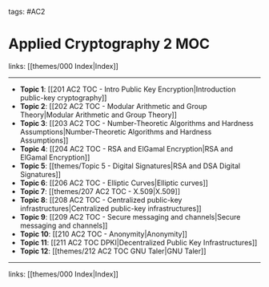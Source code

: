 tags: #AC2

# Applied Cryptography 2 MOC

links: [[themes/000 Index|Index]]

---

- **Topic 1**: [[201 AC2 TOC - Intro Public Key Encryption|Introduction public-key cryptography]]
- **Topic 2**: [[202 AC2 TOC - Modular Arithmetic and Group Theory|Modular Arithmetic and Group Theory]]
- **Topic 3**: [[203 AC2 TOC - Number-Theoretic Algorithms and Hardness Assumptions|Number-Theoretic Algorithms and Hardness Assumptions]]
- **Topic 4**: [[204 AC2 TOC - RSA and ElGamal Encryption|RSA and ElGamal Encryption]]
- **Topic 5**: [[themes/Topic 5 - Digital Signatures|RSA and DSA Digital Signatures]]
- **Topic 6**: [[206 AC2 TOC - Elliptic Curves|Elliptic curves]]
- **Topic 7**: [[themes/207 AC2 TOC - X.509|X.509]]
- **Topic 8**: [[208 AC2 TOC - Centralized public-key infrastructures|Centralized public-key infrastructures]]
- **Topic 9**: [[209 AC2 TOC - Secure messaging and channels|Secure messaging and channels]]
- **Topic 10**: [[210 AC2 TOC - Anonymity|Anonymity]]
- **Topic 11**: [[211 AC2 TOC DPKI|Decentralized Public Key Infrastructures]]
- **Topic 12**: [[themes/212 AC2 TOC GNU Taler|GNU Taler]]

---
links: [[themes/000 Index|Index]]